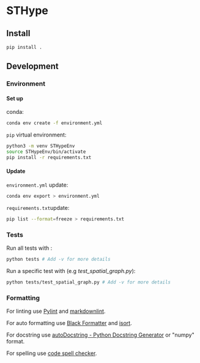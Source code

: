# STHype

## Install

```zsh
pip install .
```

## Development

### Environment

#### Set up

conda:

```zsh
conda env create -f environment.yml
```

`pip` virtual environment:

```zsh
python3 -m venv STHypeEnv
source STHypeEnv/bin/activate
pip install -r requirements.txt
```

#### Update

`environment.yml` update:

```zsh
conda env export > environment.yml
```

`requirements.txt`update:

```zsh
pip list --format=freeze > requirements.txt
```

### Tests

Run all tests with :

```zsh
python tests # Add -v for more details
```

Run a specific test with (e.g _test_spatial_graph.py_):

```zsh
python tests/test_spatial_graph.py # Add -v for more details
```

### Formatting

For linting use [Pylint](https://marketplace.visualstudio.com/items?itemName=ms-python.pylint) and [markdownlint](https://marketplace.visualstudio.com/items?itemName=DavidAnson.vscode-markdownlint).

For auto formatting use [Black Formatter](https://marketplace.visualstudio.com/items?itemName=ms-python.black-formatter) and [isort](https://marketplace.visualstudio.com/items?itemName=ms-python.isort).

For docstring use [autoDocstring - Python Docstring Generator](https://marketplace.visualstudio.com/items?itemName=njpwerner.autodocstring) or "numpy" format.

For spelling use [code spell checker](https://marketplace.visualstudio.com/items?itemName=streetsidesoftware.code-spell-checker).
